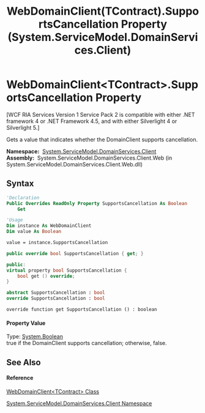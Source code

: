 ﻿---
title: WebDomainClient(TContract).SupportsCancellation Property  (System.ServiceModel.DomainServices.Client)
TOCTitle: SupportsCancellation Property
ms:assetid: P:System.ServiceModel.DomainServices.Client.WebDomainClient`1.SupportsCancellation
ms:mtpsurl: https://msdn.microsoft.com/en-us/library/Ff422856(v=VS.91)
ms:contentKeyID: 28755226
ms.date: 01/27/2012
mtps_version: v=VS.91
f1_keywords:
- System.ServiceModel.DomainServices.Client.WebDomainClient`1.SupportsCancellation
- System.ServiceModel.DomainServices.Client.WebDomainClient`1.get_SupportsCancellation
dev_langs:
- CSharp
- JScript
- VB
- FSharp
- c++
api_location:
- System.ServiceModel.DomainServices.Client.Web.dll
api_name:
- System.ServiceModel.DomainServices.Client.WebDomainClient`1.get_SupportsCancellation
- System.ServiceModel.DomainServices.Client.WebDomainClient`1.SupportsCancellation
api_type:
- Managed
topic_type:
- apiref
- kbSyntax
product_family_name: VS
ROBOTS: INDEX,FOLLOW
---

# WebDomainClient\<TContract\>.SupportsCancellation Property

\[WCF RIA Services Version 1 Service Pack 2 is compatible with either .NET framework 4 or .NET Framework 4.5, and with either Silverlight 4 or Silverlight 5.\]

Gets a value that indicates whether the DomainClient supports cancellation.

**Namespace:**  [System.ServiceModel.DomainServices.Client](ff422479\(v=vs.91\).md)  
**Assembly:**  System.ServiceModel.DomainServices.Client.Web (in System.ServiceModel.DomainServices.Client.Web.dll)

## Syntax

``` vb
'Declaration
Public Overrides ReadOnly Property SupportsCancellation As Boolean
    Get
```

``` vb
'Usage
Dim instance As WebDomainClient
Dim value As Boolean

value = instance.SupportsCancellation
```

``` csharp
public override bool SupportsCancellation { get; }
```

``` c++
public:
virtual property bool SupportsCancellation {
    bool get () override;
}
```

``` fsharp
abstract SupportsCancellation : bool
override SupportsCancellation : bool
```

``` jscript
override function get SupportsCancellation () : boolean
```

#### Property Value

Type: [System.Boolean](https://msdn.microsoft.com/en-us/library/a28wyd50)  
true if the DomainClient supports cancellation; otherwise, false.  

## See Also

#### Reference

[WebDomainClient\<TContract\> Class](ff422638\(v=vs.91\).md)

[System.ServiceModel.DomainServices.Client Namespace](ff422479\(v=vs.91\).md)

